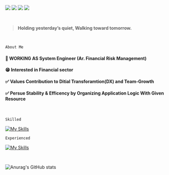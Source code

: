 <a href="" target="_blank"><img src="https://img.shields.io/badge/Nation : KR-000000?style=flat-square&logoColor=FFFFFF"/></a>
<a href="https://doinitright.tistory.com" target="_blank"><img src="https://img.shields.io/badge/Blog-FF4785?style=flat-square&logo=tistory&logoColor=FFFFFF"/></a>
<a href="https://www.linkedin.com/in/sangje-lee-729742277/" target="_blank"><img src="https://img.shields.io/badge/LinkedIn-0A66C2?style=flat-square&logo=LinkedIn&logoColor=FFFFFF"/></a>
<a href="https://mail.google.com/mail/u/0" target="_blank"><img src="https://img.shields.io/badge/kueeng8008@gmail.com-EA4335?style=flat-square&logo=Gmail&logoColor=FFFFFF"/></a>

<br>

> **Holding yesterday’s quiet, Walking toward tomorrow.**

<br>

`About Me`
<h4><strong>👦 WORKING AS System Engineer (Ar. Financial Risk Management) </strong><br>
<h4>😁 Interested in Financial sector 
<h4>✅ Values Contribution to Ditial Transforamtion(DX) and Team-Growth</h4>
<h4>✅ Persue Stability & Efficency by Organizing Application Logic With Given Resource</h4>

<br>

`Skilled`
  
[![My Skills](https://skillicons.dev/icons?i=java,javascript,spring,cpp,cmake,mysql,linux)](https://skillicons.dev)
  
`Experienced`
  
[![My Skills](https://skillicons.dev/icons?i=react,redis,gradle,maven,hibernate,docker,githubactions)](https://skillicons.dev)

<br> 

![Anurag's GitHub stats](https://github-readme-stats.vercel.app/api?username=Bisi3asi&show_icons=true&theme=radical)
